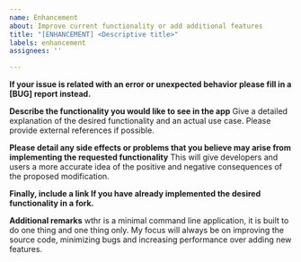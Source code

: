 ```yaml
---
name: Enhancement
about: Improve current functionality or add additional features
title: "[ENHANCEMENT] <Descriptive title>"
labels: enhancement
assignees: ''

---
```


**If your issue is related with an error or unexpected behavior please fill in a [BUG] report instead.**

**Describe the functionality you would like to see in the app**
Give a detailed explanation of the desired functionality and an actual use case.
Please provide external references if possible.

**Please detail any side effects or problems that you believe may arise from implementing the requested functionality**
This will give developers and users a more accurate idea of the positive and negative consequences of the proposed modification.

**Finally, include a link If you have already implemented the desired functionality in a fork.**

**Additional remarks**
wthr is a minimal command line application, it is built to do one thing and one thing only. 
My focus will always be on improving the source code, minimizing bugs and increasing performance over adding new features.
